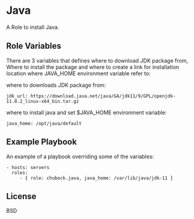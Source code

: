 Java
=========

A Role to install Java.

Role Variables
--------------
There are 3 variables that defines where to download JDK package from, Where to install the package and where to create a link for installation location where JAVA_HOME environment variable refer to:

where to downloads JDK package from:

    jdk_url: https://download.java.net/java/GA/jdk11/9/GPL/openjdk-11.0.2_linux-x64_bin.tar.gz
    
where to install java and set $JAVA_HOME environment variable:
    
    java_home: /opt/java/default

Example Playbook
----------------

An example of a playbook overriding some of the variables:

    - hosts: servers
      roles:
         - { role: chubock.java, java_home: /var/lib/java/jdk-11 }

License
-------

BSD
